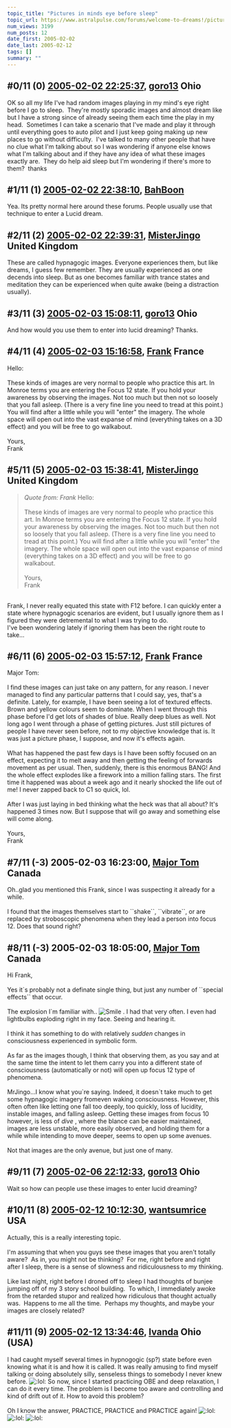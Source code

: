 ```yaml
---
topic_title: "Pictures in minds eye before sleep"
topic_url: https://www.astralpulse.com/forums/welcome-to-dreams!/pictures-in-minds-eye-before-sleep
num_views: 3199
num_posts: 12
date_first: 2005-02-02
date_last: 2005-02-12
tags: []
summary: ""
---
```


## \#0/11 (0) [2005-02-02 22:25:37](https://www.astralpulse.com/forums/index.php?msg=146632), [goro13](https://www.astralpulse.com/forums/profile/?u=8026) Ohio ##
<section>
OK so all my life I've had random images playing in my mind's eye right before I go to sleep.  They're mostly sporadic images and almost dream like but I have a strong since of already seeing them each time the play in my head.  Sometimes I can take a scenario that I've made and play it through until everything goes to auto pilot and I just keep going making up new places to go without difficulty.  I've talked to many other people that have no clue what I'm talking about so I was wondering if anyone else knows what I'm talking about and if they have any idea of what these images exactly are.  They do help aid sleep but I'm wondering if there's more to them?  thanks
</section>

## \#1/11 (1) [2005-02-02 22:38:10](https://www.astralpulse.com/forums/index.php?msg=146637), [BahBoon](https://www.astralpulse.com/forums/profile/?u=8144)  ##
<section>
Yea. Its pretty normal here around these forums. People usually use that technique to enter a Lucid dream.
</section>

## \#2/11 (2) [2005-02-02 22:39:31](https://www.astralpulse.com/forums/index.php?msg=146638), [MisterJingo](https://www.astralpulse.com/forums/profile/?u=2548) United Kingdom ##
<section>
These are called hypnagogic images. Everyone experiences them, but like dreams, I guess few remember. They are usually experienced as one decends into sleep. But as one becomes familiar with trance states and meditation they can be experienced when quite awake (being a distraction usually).
</section>

## \#3/11 (3) [2005-02-03 15:08:11](https://www.astralpulse.com/forums/index.php?msg=146820), [goro13](https://www.astralpulse.com/forums/profile/?u=8026) Ohio ##
<section>
And how would you use them to enter into lucid dreaming? Thanks.
</section>

## \#4/11 (4) [2005-02-03 15:16:58](https://www.astralpulse.com/forums/index.php?msg=146828), [Frank](https://www.astralpulse.com/forums/profile/?u=359) France ##
<section>
Hello:
<br>
<br>
These kinds of images are very normal to people who practice this art. In Monroe terms you are entering the Focus 12 state. If you hold your awareness by observing the images. Not too much but then not so loosely that you fall asleep. (There is a very fine line you need to tread at this point.) You will find after a little while you will "enter" the imagery. The whole space will open out into the vast expanse of mind (everything takes on a 3D effect) and you will be free to go walkabout.
<br>
<br>
Yours,
<br>
Frank
</section>

## \#5/11 (5) [2005-02-03 15:38:41](https://www.astralpulse.com/forums/index.php?msg=146838), [MisterJingo](https://www.astralpulse.com/forums/profile/?u=2548) United Kingdom ##
<section>
<blockquote class="bbc_standard_quote">
 <cite>
  Quote from: Frank
 </cite>
 Hello:
 <br>
 <br>
 These kinds of images are very normal to people who practice this art. In Monroe terms you are entering the Focus 12 state. If you hold your awareness by observing the images. Not too much but then not so loosely that you fall asleep. (There is a very fine line you need to tread at this point.) You will find after a little while you will "enter" the imagery. The whole space will open out into the vast expanse of mind (everything takes on a 3D effect) and you will be free to go walkabout.
 <br>
 <br>
 Yours,
 <br>
 Frank
</blockquote>
<br>
Frank, I never really equated this state with F12 before. I can quickly enter a state where hypnagogic scenarios are evident, but I usually ignore them as I figured they were detremental to what I was trying to do.
<br>
I've been wondering lately if ignoring them has been the right route to take...
</section>

## \#6/11 (6) [2005-02-03 15:57:12](https://www.astralpulse.com/forums/index.php?msg=146845), [Frank](https://www.astralpulse.com/forums/profile/?u=359) France ##
<section>
Major Tom:
<br>
<br>
I find these images can just take on any pattern, for any reason. I never managed to find any particular patterns that I could say, yes, that's a definite. Lately, for example, I have been seeing a lot of textured effects. Brown and yellow colours seem to dominate. When I went through this phase before I'd get lots of shades of blue. Really deep blues as well. Not long ago I went through a phase of getting pictures. Just still pictures of people I have never seen before, not to my objective knowledge that is. It was just a picture phase, I suppose, and now it's effects again.
<br>
<br>
What has happened the past few days is I have been softly focused on an effect, expecting it to melt away and then getting the feeling of forwards movement as per usual. Then, suddenly, there is this enormous BANG! And the whole effect explodes like a firework into a million falling stars. The first time it happened was about a week ago and it nearly shocked the life out of me! I never zapped back to C1 so quick, lol.
<br>
<br>
After I was just laying in bed thinking what the heck was that all about? It's happened 3 times now. But I suppose that will go away and something else will come along.
<br>
<br>
Yours,
<br>
Frank
</section>

## \#7/11 (-3) 2005-02-03 16:23:00, [Major Tom](https://www.astralpulse.com/forums/profile/?u=1075) Canada ##
<section>
Oh..glad you mentioned this Frank, since I was suspecting it already for a while.
<br>
<br>
I found that the images themselves start to ``shake``, ``vibrate``, or are replaced by stroboscopic phenomena when they lead a person into focus 12. Does that sound right?
</section>

## \#8/11 (-3) 2005-02-03 18:05:00, [Major Tom](https://www.astralpulse.com/forums/profile/?u=1075) Canada ##
<section>
Hi Frank,
<br>
<br>
Yes it`s probably not a definate single thing, but just any number of ``special effects`` that occur.
<br>
<br>
The explosion I`m familiar with..
<img alt="Smile" border="0" src="/web/20050216223349im_/http://www.astralpulse.com/forums/images/smiles/icon_smile.gif"/>
. I had that very often. I even had lightbulbs exploding right in my face. Seeing and hearing it.
<br>
<br>
I think it has something to do with relatively
<span style="font-style: italic">
 sudden
</span>
changes in consciousness experienced in symbolic form.
<br>
<br>
As far as the images though, I think that observing them, as you say and at the same time the intent to let them carry you into a different state of consciousness (automatically or not) will open up focus 12 type of phenomena.
<br>
<br>
MrJingo...I know what you`re saying. Indeed, it doesn`t take much to get some hypnagogic imagery fromeven waking consciousness. However, this often often like letting one fall too deeply, too quickly, loss of lucidity, instable images, and falling asleep. Getting these images from focus 10 however, is less of
<span style="font-style: italic">
 dive
</span>
, where the blance can be easier maintained, images are less unstable, more easily observed, and holding them for a while while intending to move deeper, seems to open up some avenues.
<br>
<br>
Not that images are the only avenue, but just one of many.
</section>

## \#9/11 (7) [2005-02-06 22:12:33](https://www.astralpulse.com/forums/index.php?msg=147590), [goro13](https://www.astralpulse.com/forums/profile/?u=8026) Ohio ##
<section>
Wait so how can people use these images to enter lucid dreaming?
</section>

## \#10/11 (8) [2005-02-12 10:12:30](https://www.astralpulse.com/forums/index.php?msg=148615), [wantsumrice](https://www.astralpulse.com/forums/profile/?u=2622) USA ##
<section>
Actually, this is a really interesting topic.
<br>
<br>
I'm assuming that when you guys see these images that you aren't totally aware?  As in, you might not be thinking?  For me, right before and right after I sleep, there is a sense of slowness and ridiculousness to my thinking.
<br>
<br>
Like last night, right before I droned off to sleep I had thoughts of bunjee jumping off of my 3 story school building.  To which, I immediately awoke from the retarded stupor and realized how ridiculous that thought actually was.  Happens to me all the time.  Perhaps my thoughts, and maybe your images are closely related?
</section>

## \#11/11 (9) [2005-02-12 13:34:46](https://www.astralpulse.com/forums/index.php?msg=148642), [Ivanda](https://www.astralpulse.com/forums/profile/?u=8260) Ohio (USA) ##
<section>
I had caught myself several times in hypnogogic (sp?) state before even knowing what it is and how it is called. It was really amusing to find myself talking or doing absolutely silly, senseless things to somebody I never knew before.
<img alt=":lol:" class="smiley" src="https://www.astralpulse.com/forums/Smileys/fugue/cheesy.png" title="Cheesy"/>
So now, since I started practicing OBE and deep relaxation, I can do it every time. The problem is I become too aware and controlling and kind of drift out of it. How to avoid this problem?
<br>
<br>
Oh I know the answer, PRACTICE, PRACTICE and PRACTICE again!
<img alt=":lol:" class="smiley" src="https://www.astralpulse.com/forums/Smileys/fugue/cheesy.png" title="Cheesy"/>
<img alt=":lol:" class="smiley" src="https://www.astralpulse.com/forums/Smileys/fugue/cheesy.png" title="Cheesy"/>
<img alt=":lol:" class="smiley" src="https://www.astralpulse.com/forums/Smileys/fugue/cheesy.png" title="Cheesy"/>
</section>